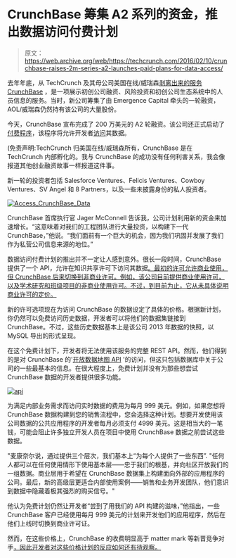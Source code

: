 # CrunchBase 筹集 A2 系列的资金，推出数据访问付费计划

> 原文：<https://web.archive.org/web/https://techcrunch.com/2016/02/10/crunchbase-raises-2m-series-a2-launches-paid-plans-for-data-access/>

去年年底，从 TechCrunch 及其母公司美国在线/威瑞森[剥离出来的服务 CrunchBase](https://web.archive.org/web/20230315095315/https://techcrunch.com/2015/09/22/aolverizon-completes-spinout-of-crunchbase-funded-by-emergence-capital/) ，是一项展示初创公司融资、风险投资和初创公司生态系统中的人员信息的服务。当时，新公司筹集了由 Emergence Capital 牵头的一轮融资，AOL/威瑞森仍然持有该公司的大量股份。

今天，CrunchBase 宣布完成了 200 万美元的 A2 轮融资。该公司还正式启动了[付费程序](https://web.archive.org/web/20230315095315/https://data.crunchbase.com/)，该程序将允许开发者[访问](https://web.archive.org/web/20230315095315/https://data.crunchbase.com/docs)其数据。

(免责声明:TechCrunch 归美国在线/威瑞森所有，CrunchBase 是在 TechCrunch 内部孵化的。我与 CrunchBase 的成功没有任何利害关系，我会像报道其他创业融资故事一样报道这件事。

新一轮的投资者包括 Salesforce Ventures、Felicis Ventures、Cowboy Ventures、SV Angel 和 8 Partners，以及一些未披露身份的私人投资者。

[![Access_CrunchBase_Data](img/732c6a1cf458b46673f883aa5806ef9f.png)](https://web.archive.org/web/20230315095315/https://techcrunch.com/wp-content/uploads/2016/02/access_crunchbase_data.png)

CrunchBase 首席执行官 Jager McConnell 告诉我，公司计划利用新的资金来加速增长。“这意味着对我们的工程团队进行大量投资，以构建下一代 CrunchBase，”他说。“我们面前有一个巨大的机会，因为我们巩固并发展了我们作为私营公司信息来源的地位。”

数据访问付费计划的推出并不一定让人感到意外。很长一段时间，CrunchBase 提供了一个 API，允许在知识共享许可下访问其数据[。最初的许可允许商业使用，但 CrunchBase 后来切换到非商业许可。例如，该公司目前提供商业使用许可，以及学术研究和班级项目的非商业使用许可。不过，到目前为止，它从未具体说明商业许可的定价。](https://web.archive.org/web/20230315095315/https://techcrunch.com/2013/11/05/crunchbase-people-plus/)

新的许可选项现在为访问 CrunchBase 的数据设定了具体的价格。根据新计划，你仍然可以免费访问历史数据，开发者可以将他们的数据集链接到 CrunchBase。不过，这些历史数据基本上是该公司 2013 年数据的快照，以 MySQL 导出的形式呈现。

在这个免费计划下，开发者将无法使用该服务的完整 REST API。然而，他们得到的是对 CrunchBase 的'[开放数据地图 API](https://web.archive.org/web/20230315095315/https://data.crunchbase.com/page/crunchbase-open-data-map-odm) '的访问，但这只包括数据库中关于公司的一些最基本的信息。在很大程度上，免费计划并没有为那些想尝试 CrunchBase 数据的开发者提供很多功能。

[![api](img/02018a56b407cbe241fb708a46a45670.png)](https://web.archive.org/web/20230315095315/https://techcrunch.com/wp-content/uploads/2016/02/api.png)

为满足内部业务需求而访问实时数据的费用为每月 999 美元。例如，如果您想将 CrunchBase 数据构建到您的销售流程中，您会选择这种计划。想要开发使用该公司数据的公共应用程序的开发者每月必须支付 4999 美元。这是相当大的一笔钱，可能会阻止许多独立开发人员在项目中使用 CrunchBase 数据之前尝试这些数据。

"麦康奈尔说，通过提供三个层次，我们基本上“为每个人提供了一些东西”. "任何人都可以在任何使用情形下使用基本层——忠于我们的根基，并向社区开放我们的一组数据。商业层用于希望在 CrunchBase 数据集上构建面向外部的应用程序的公司。最后，新的高级层更适合内部使用案例——销售和业务开发团队，他们意识到数据中隐藏着极其强烈的购买信号。"

他认为免费计划仍然让开发者“尝到了用我们的 API 构建的滋味，”他指出，一些 CrunchBase 客户已经使用每月 999 美元的计划来开发他们的应用程序，然后在他们上线时切换到商业许可证。

然而，在这些价格上，CrunchBase 的收费明显高于 matter mark 等新晋竞争对手[，因此开发者对这些价格计划的反应如何还有待观察。](https://web.archive.org/web/20230315095315/https://mattermark.com/)